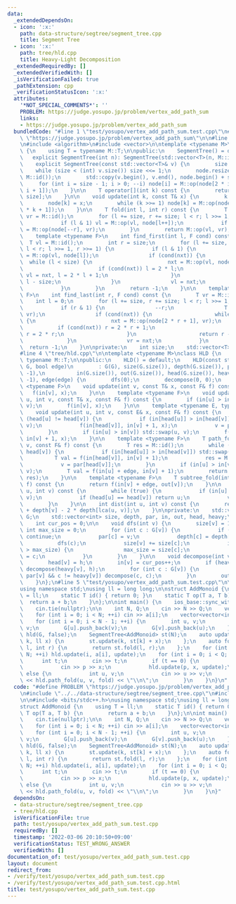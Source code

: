 ```yaml
---
data:
  _extendedDependsOn:
  - icon: ':x:'
    path: data-structure/segtree/segment_tree.cpp
    title: Segment Tree
  - icon: ':x:'
    path: tree/hld.cpp
    title: Heavy-Light Decomposition
  _extendedRequiredBy: []
  _extendedVerifiedWith: []
  _isVerificationFailed: true
  _pathExtension: cpp
  _verificationStatusIcon: ':x:'
  attributes:
    '*NOT_SPECIAL_COMMENTS*': ''
    PROBLEM: https://judge.yosupo.jp/problem/vertex_add_path_sum
    links:
    - https://judge.yosupo.jp/problem/vertex_add_path_sum
  bundledCode: "#line 1 \"test/yosupo/vertex_add_path_sum.test.cpp\"\n#define PROBLEM\
    \ \"https://judge.yosupo.jp/problem/vertex_add_path_sum\"\n\n#line 2 \"data-structure/segtree/segment_tree.cpp\"\
    \n#include <algorithm>\n#include <vector>\n\ntemplate <typename M>\nclass SegmentTree\
    \ {\n    using T = typename M::T;\n\npublic:\n    SegmentTree() = default;\n \
    \   explicit SegmentTree(int n): SegmentTree(std::vector<T>(n, M::id())) {}\n\
    \    explicit SegmentTree(const std::vector<T>& v) {\n        size = 1;\n    \
    \    while (size < (int) v.size()) size <<= 1;\n        node.resize(2 * size,\
    \ M::id());\n        std::copy(v.begin(), v.end(), node.begin() + size);\n   \
    \     for (int i = size - 1; i > 0; --i) node[i] = M::op(node[2 * i], node[2 *\
    \ i + 1]);\n    }\n\n    T operator[](int k) const {\n        return node[k +\
    \ size];\n    }\n\n    void update(int k, const T& x) {\n        k += size;\n\
    \        node[k] = x;\n        while (k >>= 1) node[k] = M::op(node[2 * k], node[2\
    \ * k + 1]);\n    }\n\n    T fold(int l, int r) const {\n        T vl = M::id(),\
    \ vr = M::id();\n        for (l += size, r += size; l < r; l >>= 1, r >>= 1) {\n\
    \            if (l & 1) vl = M::op(vl, node[l++]);\n            if (r & 1) vr\
    \ = M::op(node[--r], vr);\n        }\n        return M::op(vl, vr);\n    }\n\n\
    \    template <typename F>\n    int find_first(int l, F cond) const {\n      \
    \  T vl = M::id();\n        int r = size;\n        for (l += size, r += size;\
    \ l < r; l >>= 1, r >>= 1) {\n            if (l & 1) {\n                T nxt\
    \ = M::op(vl, node[l]);\n                if (cond(nxt)) {\n                  \
    \  while (l < size) {\n                        nxt = M::op(vl, node[2 * l]);\n\
    \                        if (cond(nxt)) l = 2 * l;\n                        else\
    \ vl = nxt, l = 2 * l + 1;\n                    }\n                    return\
    \ l - size;\n                }\n                vl = nxt;\n                ++l;\n\
    \            }\n        }\n        return -1;\n    }\n\n    template <typename\
    \ F>\n    int find_last(int r, F cond) const {\n        T vr = M::id();\n    \
    \    int l = 0;\n        for (l += size, r += size; l < r; l >>= 1, r >>= 1) {\n\
    \            if (r & 1) {\n                --r;\n                T nxt = M::op(node[r],\
    \ vr);\n                if (cond(nxt)) {\n                    while (r < size)\
    \ {\n                        nxt = M::op(node[2 * r + 1], vr);\n             \
    \           if (cond(nxt)) r = 2 * r + 1;\n                        else vr = nxt,\
    \ r = 2 * r;\n                    }\n                    return r - size;\n  \
    \              }\n                vr = nxt;\n            }\n        }\n      \
    \  return -1;\n    }\n\nprivate:\n    int size;\n    std::vector<T> node;\n};\n\
    #line 4 \"tree/hld.cpp\"\n\ntemplate <typename M>\nclass HLD {\n    using T =\
    \ typename M::T;\n\npublic:\n    HLD() = default;\n    HLD(const std::vector<std::vector<int>>&\
    \ G, bool edge)\n        : G(G), size(G.size()), depth(G.size()), par(G.size(),\
    \ -1),\n          in(G.size()), out(G.size()), head(G.size()), heavy(G.size(),\
    \ -1), edge(edge) {\n        dfs(0);\n        decompose(0, 0);\n    }\n\n    template\
    \ <typename F>\n    void update(int v, const T& x, const F& f) const {\n     \
    \   f(in[v], x);\n    }\n\n    template <typename F>\n    void update_edge(int\
    \ u, int v, const T& x, const F& f) const {\n        if (in[u] > in[v]) std::swap(u,\
    \ v);\n        f(in[v], x);\n    }\n\n    template <typename E, typename F>\n\
    \    void update(int u, int v, const E& x, const F& f) const {\n        while\
    \ (head[u] != head[v]) {\n            if (in[head[u]] > in[head[v]]) std::swap(u,\
    \ v);\n            f(in[head[v]], in[v] + 1, x);\n            v = par[head[v]];\n\
    \        }\n        if (in[u] > in[v]) std::swap(u, v);\n        f(in[u] + edge,\
    \ in[v] + 1, x);\n    }\n\n    template <typename F>\n    T path_fold(int u, int\
    \ v, const F& f) const {\n        T res = M::id();\n        while (head[u] !=\
    \ head[v]) {\n            if (in[head[u]] > in[head[v]]) std::swap(u, v);\n  \
    \          T val = f(in[head[v]], in[v] + 1);\n            res = M::op(val, res);\n\
    \            v = par[head[v]];\n        }\n        if (in[u] > in[v]) std::swap(u,\
    \ v);\n        T val = f(in[u] + edge, in[v] + 1);\n        return M::op(val,\
    \ res);\n    }\n\n    template <typename F>\n    T subtree_fold(int v, const F&\
    \ f) const {\n        return f(in[v] + edge, out[v]);\n    }\n\n    int lca(int\
    \ u, int v) const {\n        while (true) {\n            if (in[u] > in[v]) std::swap(u,\
    \ v);\n            if (head[u] == head[v]) return u;\n            v = par[head[v]];\n\
    \        }\n    }\n\n    int dist(int u, int v) const {\n        return depth[u]\
    \ + depth[v] - 2 * depth[lca(u, v)];\n    }\n\nprivate:\n    std::vector<std::vector<int>>\
    \ G;\n    std::vector<int> size, depth, par, in, out, head, heavy;\n    bool edge;\n\
    \    int cur_pos = 0;\n\n    void dfs(int v) {\n        size[v] = 1;\n       \
    \ int max_size = 0;\n        for (int c : G[v]) {\n            if (c == par[v])\
    \ continue;\n            par[c] = v;\n            depth[c] = depth[v] + 1;\n \
    \           dfs(c);\n            size[v] += size[c];\n            if (size[c]\
    \ > max_size) {\n                max_size = size[c];\n                heavy[v]\
    \ = c;\n            }\n        }\n    }\n\n    void decompose(int v, int h) {\n\
    \        head[v] = h;\n        in[v] = cur_pos++;\n        if (heavy[v] != -1)\
    \ decompose(heavy[v], h);\n        for (int c : G[v]) {\n            if (c !=\
    \ par[v] && c != heavy[v]) decompose(c, c);\n        }\n        out[v] = cur_pos;\n\
    \    }\n};\n#line 5 \"test/yosupo/vertex_add_path_sum.test.cpp\"\n\n#include <bits/stdc++.h>\n\
    using namespace std;\nusing ll = long long;\n\nstruct AddMonoid {\n    using T\
    \ = ll;\n    static T id() { return 0; }\n    static T op(T a, T b) {\n      \
    \  return a + b;\n    }\n};\n\nint main() {\n    ios_base::sync_with_stdio(false);\n\
    \    cin.tie(nullptr);\n\n    int N, Q;\n    cin >> N >> Q;\n    vector<ll> a(N);\n\
    \    for (int i = 0; i < N; ++i) cin >> a[i];\n    vector<vector<int>> G(N);\n\
    \    for (int i = 0; i < N - 1; ++i) {\n        int u, v;\n        cin >> u >>\
    \ v;\n        G[u].push_back(v);\n        G[v].push_back(u);\n    }\n    HLD<AddMonoid>\
    \ hld(G, false);\n    SegmentTree<AddMonoid> st(N);\n    auto update = [&](int\
    \ k, ll x) {\n        st.update(k, st[k] + x);\n    };\n    auto fold = [&](int\
    \ l, int r) {\n        return st.fold(l, r);\n    };\n    for (int i = 0; i <\
    \ N; ++i) hld.update(i, a[i], update);\n    for (int i = 0; i < Q; ++i) {\n  \
    \      int t;\n        cin >> t;\n        if (t == 0) {\n            int p, x;\n\
    \            cin >> p >> x;\n            hld.update(p, x, update);\n        }\
    \ else {\n            int u, v;\n            cin >> u >> v;\n            cout\
    \ << hld.path_fold(u, v, fold) << \"\\n\";\n        }\n    }\n}\n"
  code: "#define PROBLEM \"https://judge.yosupo.jp/problem/vertex_add_path_sum\"\n\
    \n#include \"../../data-structure/segtree/segment_tree.cpp\"\n#include \"../../tree/hld.cpp\"\
    \n\n#include <bits/stdc++.h>\nusing namespace std;\nusing ll = long long;\n\n\
    struct AddMonoid {\n    using T = ll;\n    static T id() { return 0; }\n    static\
    \ T op(T a, T b) {\n        return a + b;\n    }\n};\n\nint main() {\n    ios_base::sync_with_stdio(false);\n\
    \    cin.tie(nullptr);\n\n    int N, Q;\n    cin >> N >> Q;\n    vector<ll> a(N);\n\
    \    for (int i = 0; i < N; ++i) cin >> a[i];\n    vector<vector<int>> G(N);\n\
    \    for (int i = 0; i < N - 1; ++i) {\n        int u, v;\n        cin >> u >>\
    \ v;\n        G[u].push_back(v);\n        G[v].push_back(u);\n    }\n    HLD<AddMonoid>\
    \ hld(G, false);\n    SegmentTree<AddMonoid> st(N);\n    auto update = [&](int\
    \ k, ll x) {\n        st.update(k, st[k] + x);\n    };\n    auto fold = [&](int\
    \ l, int r) {\n        return st.fold(l, r);\n    };\n    for (int i = 0; i <\
    \ N; ++i) hld.update(i, a[i], update);\n    for (int i = 0; i < Q; ++i) {\n  \
    \      int t;\n        cin >> t;\n        if (t == 0) {\n            int p, x;\n\
    \            cin >> p >> x;\n            hld.update(p, x, update);\n        }\
    \ else {\n            int u, v;\n            cin >> u >> v;\n            cout\
    \ << hld.path_fold(u, v, fold) << \"\\n\";\n        }\n    }\n}"
  dependsOn:
  - data-structure/segtree/segment_tree.cpp
  - tree/hld.cpp
  isVerificationFile: true
  path: test/yosupo/vertex_add_path_sum.test.cpp
  requiredBy: []
  timestamp: '2022-03-06 20:10:50+09:00'
  verificationStatus: TEST_WRONG_ANSWER
  verifiedWith: []
documentation_of: test/yosupo/vertex_add_path_sum.test.cpp
layout: document
redirect_from:
- /verify/test/yosupo/vertex_add_path_sum.test.cpp
- /verify/test/yosupo/vertex_add_path_sum.test.cpp.html
title: test/yosupo/vertex_add_path_sum.test.cpp
---
```

